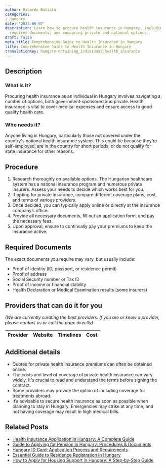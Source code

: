 ```yaml
---
author: Ricardo Batista
categories:
- Hungary
date: '2024-06-07'
description: Learn how to procure health insurance in Hungary, including the procedure,
  required documents, and comparing private and national options.
draft: false
meta_title: Comprehensive Guide to Health Insurance in Hungary
title: Comprehensive Guide to Health Insurance in Hungary
translationKey: hungary-obtaining_individual_health_insurance
---
```


## Description
### What is it?
Procuring health insurance as an individual in Hungary involves navigating a number of options, both government-sponsored and private. Health insurance is vital to cover medical expenses and ensure access to good quality health care.

### Who needs it?
Anyone living in Hungary, particularly those not covered under the country's national health insurance system. This could be because they're self-employed, are in the country for short periods, or do not qualify for state insurance for other reasons.

## Procedure
1. Research thoroughly on available options. The Hungarian healthcare system has a national insurance program and numerous private insurers. Assess your needs to decide which works best for you.
2. If opting for private insurance, compare different coverage plans, cost, and terms of various providers. 
3. Once decided, you can typically apply online or directly at the insurance company’s office. 
4. Provide all necessary documents, fill out an application form, and pay the necessary fees.
5. Upon approval, ensure to continually pay your premiums to keep the insurance active.

## Required Documents
The exact documents you require may vary, but usually include:
- Proof of identity (ID, passport, or residence permit)
- Proof of address
- Social Security number or Tax ID
- Proof of income or financial stability
- Health Declaration or Medical Examination results (some insurers)

## Providers that can do it for you

_(We are currently curating the best providers. If you are or know a provider, please contact us or edit the page directly)_

| Provider        |     Website     |     Timelines    |       Cost      |
| :-------------: | :-------------: |  :-------------: | :-------------: |

## Additional details
- Quotes for private health insurance premiums can often be obtained online.
- The costs and level of coverage of private health insurance can vary widely. It's crucial to read and understand the terms before signing the contract.
- Some providers may provide the option of including coverage for treatments abroad.
- It’s advisable to secure health insurance as soon as possible when planning to stay in Hungary. Emergencies may strike at any time, and not having coverage may result in high medical bills.


## Related Posts

- [Health Insurance Application in Hungary: A Complete Guide](https://tramitit.com/guides/hungary/healthcare_insurance_application/)
- [Guide to Applying for Pension in Hungary: Procedures & Documents](https://tramitit.com/guides/hungary/pension_application/)
- [Hungary ID Card: Application Process and Requirements](https://tramitit.com/guides/hungary/id_card_application/)
- [Essential Guide to Residence Registration in Hungary](https://tramitit.com/guides/hungary/residence_registration/)
- [How to Apply for Housing Support in Hungary: A Step-by-Step Guide](https://tramitit.com/guides/hungary/housing_support_application/)